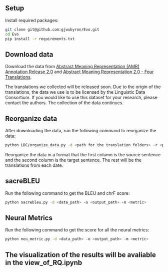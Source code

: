 ## Setup

Install required packages:

```bash
git clone git@github.com:gjwubyron/Evo.git
cd Evo
pip install -r requirements.txt
```
## Download data


Download the data from [Abstract Meaning Representation (AMR) Annotation Release 2.0](https://catalog.ldc.upenn.edu/LDC2017T10) and [Abstract Meaning Representation 2.0 - Four Translations](https://catalog.ldc.upenn.edu/LDC2020T07).

The translations we collected will be released soon. Due to the origin of the translations, the data we use is to be licensed by the Linguistic Data Consortium. If you would like to use this dataset for your research, please contact the authors. The collection of the data continues.

## Reorganize data
After downloading the data, run the following command to reorganize the data:

```bash
python LDC/organize_data.py -d <path for the translation folders> -r <path for the reference files>
```

Reorganize the data in a format that the first column is the source sentence and the second column is the target sentence. The rest will be the translations from each date.

## sacreBLEU

Run the following command to get the BLEU and chrF score:

```bash
python sacrebleu.py -d <data_path> -o <output_path> -m <metric>
```

## Neural Metrics

Run the following command to get the score for all the neural metrics:

```bash
python neu_metric.py -d <data_path> -o <output_path> -m <metric>
```

## The visualization of the results will be avaliable in the view_of_RQ.ipynb




